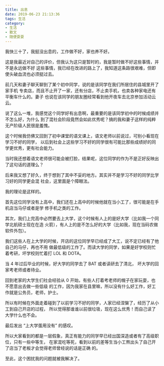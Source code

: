 ```yaml
---
title: 出息
date: 2019-06-23 21:13:36
tags: 生活
category: 
- 生活
- 散文
- 随便耍耍
---
```


我快三十了，我挺没出息的，工作做不好，家也养不好。


这是我最近对自己的评价，但我认为这只是暂时的，我是暂时做不好这些事情，并不是永远做不好
这些事情，我已经在改进的路上了，我知道这条路很艰难，但即使头破血流也必须挺过去。


前几天和妻子聊天聊到了某个初中同学，说的是该同学在我们所居住的县城里开了家手机
专卖店，而且不止开了一家，还有分店，不止卖手机，也卖各种家电还有平衡车什么的。妻子
也说在该同学的朋友圈经常看到他开夜车去北京参加活动云云。


说了这么一堆，我感觉这个同学好有出息啊，最重要的是该同学初中的时候成绩并不怎么好，为什么
到了混社会阶段竟然会如此优秀呢？搞的我和妻子这样的纯粹无产阶级人民很是羞愧。


这个时候我仿佛又回到了初中课堂的语文课上，语文老师以前说过，可别小看现在学习不好的同学，
以后到社会上这些学习不好的同学很有可能比那些成绩好的同学更优秀，更有社会能力。


当时我还想着语文老师很可能会被打脸，结果呢，这位同学的作为不是正好反映出了这句话的道理么？


后来我又想了好久，终于想到了其中不妥的地方。其实并不是学习不好的同学比学习好的同学更会混
社会，这里面是个障眼法。


我的理论是这样的。


首先这位同学没有上高中，我们还在上高中的时候他就在当小工了，很可能是在手机店当马仔或者是学
修手机之类的工作。


其次，我们上完高中必然要去上大学，这个时候有人上的是好大学（比如我一个同学北航硕士现在在造
火箭），有人上的是不怎么好的大学（比如我，现在当码农做软件外包）。


我们这些人在上大学的时候，开店的这位同学早已经成了大工，说不定已经有了他自己的马仔，再也不用
做最低级的工作了。而读大学的同学，如果是好学校则忙着考研，坏学校则忙着打 LOL 和 DOTA。


当 4 年过后毕业的时候，好大学的同学去了 BAT 或者读研去了清北， 坏大学的回家考老师或者待业。


回到老家的大学生们社会经验从 0 开始，有些人打着考老师的幌子在家玩耍，也不愿意出去做一些低级
的工作，因为我家在县里嘛，所以没有什么好工作，好工作就是公务员，老师，护士。


所以有时候在外面走着碰到了以前学习不好的同学，人家已经涅槃了，经历了从小工到自己开店的过程，
所以觉得那谁谁以前很垃圾，现在这么优秀！而自己读了大学什么也不会。


最后发出 “上大学蛋用没有” 的感叹。


所以大家看到的都是一层假象，真正有能力的同学早已经出国深造或者有了高级职位，只有一些中等生，
在家混吃等死，看到以前的差等生当小工熬出头了自己开了店当了老板才会觉得老师曾经说的话是正确
的。


至此，这个困扰我的问题就被我解决了。







